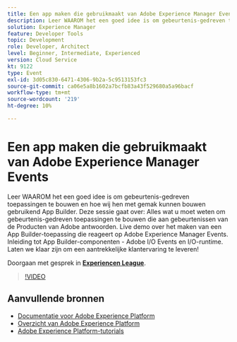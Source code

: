 ```yaml
---
title: Een app maken die gebruikmaakt van Adobe Experience Manager Events
description: Leer WAAROM het een goed idee is om gebeurtenis-gedreven toepassingen te bouwen en hoe wij hen met gemak kunnen bouwen gebruikend App Builder. Deze zitting behandelt - alles u moet weten om gebeurtenis-gedreven toepassingen te bouwen die op gebeurtenissen van de Producten van Adobe antwoorden. Live demo over het maken van een App Builder-toepassing die reageert op Adobe Experience Manager Events. Inleiding tot App Builder-componenten - Adobe I/O Events en I/O-runtime. Laten we klaar zijn om een aantrekkelijke klantervaring te leveren!
solution: Experience Manager
feature: Developer Tools
topic: Development
role: Developer, Architect
level: Beginner, Intermediate, Experienced
version: Cloud Service
kt: 9122
type: Event
exl-id: 3d05c830-6471-4306-9b2a-5c9513153fc3
source-git-commit: ca06e5a8b1602a7bcfb83a43f529680a5a96bacf
workflow-type: tm+mt
source-wordcount: '219'
ht-degree: 10%

---
```


# Een app maken die gebruikmaakt van Adobe Experience Manager Events

Leer WAAROM het een goed idee is om gebeurtenis-gedreven toepassingen te bouwen en hoe wij hen met gemak kunnen bouwen gebruikend App Builder. Deze sessie gaat over: Alles wat u moet weten om gebeurtenis-gedreven toepassingen te bouwen die aan gebeurtenissen van de Producten van Adobe antwoorden. Live demo over het maken van een App Builder-toepassing die reageert op Adobe Experience Manager Events. Inleiding tot App Builder-componenten - Adobe I/O Events en I/O-runtime. Laten we klaar zijn om een aantrekkelijke klantervaring te leveren!

Doorgaan met gesprek in **[Experiencen League](https://adobe.ly/3ipjs8p)**.

>[!VIDEO](https://video.tv.adobe.com/v/337566/?quality=12&learn=on&hidetitle=true)

## Aanvullende bronnen

- [Documentatie voor Adobe Experience Platform](https://experienceleague.adobe.com/docs/experience-platform.html)
- [Overzicht van Adobe Experience Platform](https://experienceleague.adobe.com/docs/experience-platform/landing/home.html)
- [Adobe Experience Platform-tutorials](https://experienceleague.adobe.com/docs/platform-learn/tutorials/overview.html?lang=nl)
